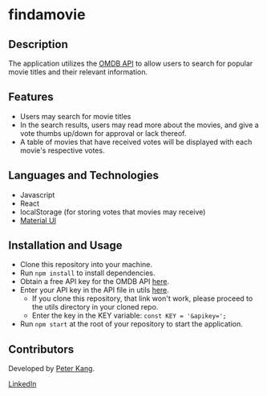 # findamovie

## Description
The application utilizes the [OMDB API](http://www.omdbapi.com/) to allow users to search for popular movie titles and their relevant information.

## Features
- Users may search for movie titles
- In the search results, users may read more about the movies, and give a vote thumbs up/down for approval or lack thereof.
- A table of movies that have received votes will be displayed with each movie's respective votes.

## Languages and Technologies
- Javascript
- React
- localStorage (for storing votes that movies may receive)
- [Material UI](https://material-ui.com/)

## Installation and Usage
- Clone this repository into your machine.
- Run ```npm install``` to install dependencies.
- Obtain a free API key for the OMDB API [here](http://www.omdbapi.com/apikey.aspx).
- Enter your API key in the API file in utils [here](https://github.com/pswk1/findamovie/blob/main/src/utils/API.js).
    - If you clone this repository, that link won't work, please proceed to the utils directory in your cloned repo.
    - Enter the key in the KEY variable: ```const KEY = '&apikey=';```
- Run ```npm start``` at the root of your repository to start the application.

## Contributors
Developed by [Peter Kang](https://github.com/pswk1).  

[LinkedIn](https://www.linkedin.com/in/peterswkang/)




